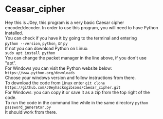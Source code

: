 # Ceasar_cipher
Hey this is J0ey, this program is a very basic Caesar cipher encoder/decoder. In order to use this program, you will need to have Python installed. <br/>
You can check if you have it by going to the terminal and entering<br/>
```python --version```, ```python```, or ```py```<br/>
If not you can download Python on Linux:<br/>
```sudo apt install python```<br/>
You can change the packet manager in the line above, if you don't use "apt".<br/>
For Windows you can visit the Python website below:<br/>
```https://www.python.org/downloads```<br/>
Choose your windows version and follow instructions from there.<br/>
To download the code from Linux enter ```git clone https://github.com/J0eyhacksgibsons/Caesar_cipher.git```<br/>
For Windows: you can copy it or save it as a zip from the top right of the code.<br/>
To run the code in the command line while in the same directory ```python password_generator.py```<br/>
It should work from there.<br/>
